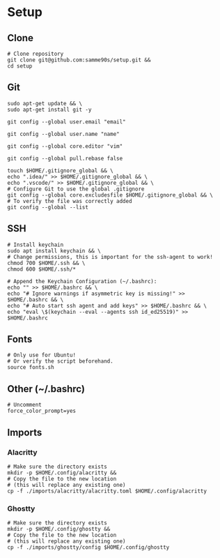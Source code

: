 # Setup

## Clone

```shell
# Clone repository
git clone git@github.com:samme90s/setup.git &&
cd setup
```

## Git

```shell
sudo apt-get update && \
sudo apt-get install git -y
```

```shell
git config --global user.email "email"
```

```shell
git config --global user.name "name"
```

```shell
git config --global core.editor "vim"
```

```shell
git config --global pull.rebase false
```

```shell
touch $HOME/.gitignore_global && \
echo ".idea/" >> $HOME/.gitignore_global && \
echo ".vscode/" >> $HOME/.gitignore_global && \
# Configure Git to use the global .gitignore
git config --global core.excludesfile $HOME/.gitignore_global && \
# To verify the file was correctly added
git config --global --list
```

## SSH

```shell
# Install keychain
sudo apt install keychain && \
# Change permissions, this is important for the ssh-agent to work!
chmod 700 $HOME/.ssh && \
chmod 600 $HOME/.ssh/*
```

```shell
# Append the Keychain Configuration (~/.bashrc):
echo "" >> $HOME/.bashrc && \
echo "# Ignore warnings if asymmetric key is missing!" >> $HOME/.bashrc && \
echo "# Auto start ssh agent and add keys" >> $HOME/.bashrc && \
echo "eval \$(keychain --eval --agents ssh id_ed25519)" >> $HOME/.bashrc
```

## Fonts

```shell
# Only use for Ubuntu!
# Or verify the script beforehand.
source fonts.sh
```

## Other (~/.bashrc)

```shell
# Uncomment
force_color_prompt=yes
```

## Imports

### Alacritty

```shell
# Make sure the directory exists
mkdir -p $HOME/.config/alacritty &&
# Copy the file to the new location
# (this will replace any existing one)
cp -f ./imports/alacritty/alacritty.toml $HOME/.config/alacritty
```

### Ghostty

```shell
# Make sure the directory exists
mkdir -p $HOME/.config/ghostty &&
# Copy the file to the new location
# (this will replace any existing one)
cp -f ./imports/ghostty/config $HOME/.config/ghostty
```
